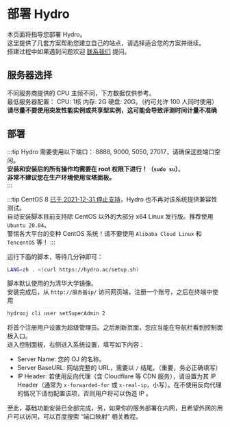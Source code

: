 # 部署 Hydro

本页面将指导您部署 Hydro。  
这里提供了几套方案帮助您建立自己的站点，请选择适合您的方案并继续。  
搭建过程中如果遇到问题欢迎 [联系我们](/#联系我们) 提问。  

## 服务器选择

不同服务商提供的 CPU 主频不同，下方数据仅供参考。  
最低服务器配置： CPU: 1核 内存: 2G 硬盘: 20G。（约可允许 100 人同时使用）  
**请尽量不要使用突发性能实例或共享型实例，这可能会导致评测时间计量不准确**

## 部署

:::tip
Hydro 需要使用以下端口： 8888, 9000, 5050, 27017，请确保这些端口空闲。  
**安装和安装后的所有操作均需要在 root 权限下进行！（`sudo su`）**。  
**非常不建议您在生产环境使用宝塔面板。**  
:::

:::tip
CentOS 8 [已于 2021-12-31 停止支持](https://www.centos.org/centos-linux-eol/)，Hydro 也不再对该系统提供兼容性测试。  
自动安装脚本目前支持除 CentOS 以外的大部分 x64 Linux 发行版。推荐使用 `Ubuntu 20.04`。  
警惕各大平台的变种 CentOS 系统！请不要使用 `Alibaba Cloud Linux` 和 `TencentOS` 等！
:::

运行下面的脚本，等待几分钟即可：

```sh
LANG=zh . <(curl https://hydro.ac/setup.sh)
```

脚本默认使用的为清华大学镜像。  
安装完成后，从 `http://服务器ip/` 访问网页端，注册一个账号，之后在终端中使用  

```sh
hydrooj cli user setSuperAdmin 2
```

将首个注册用户设置为超级管理员。之后刷新页面，您应当能在导航栏看到控制面板入口。  
进入控制面板，右侧进入系统设置，填写如下内容：  

- Server Name: 您的 OJ 的名称。  
- Server BaseURL: 网站完整的 URL，需要以 `/` 结尾。（重要，务必正确填写）  
- IP Header: 若使用反向代理（含 Cloudflare 等 CDN 服务），请设置为其 IP Header（通常为 `x-forwarded-for` 或 `x-real-ip`，小写）。在不使用反向代理的情况下请勿配置该项，否则用户将可以伪造 IP 。

至此，基础功能安装已全部完成，另，如果你的服务部署在内网，且希望外网的用户可以访问，可以百度搜索 “端口映射” 相关教程。
